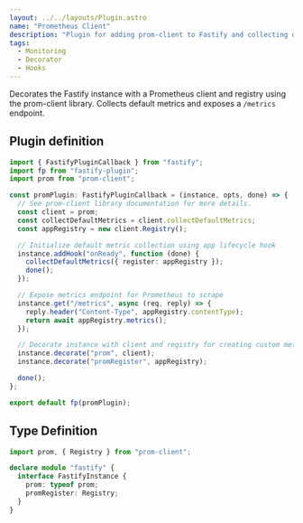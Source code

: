 ```yaml
---
layout: ../../layouts/Plugin.astro
name: "Prometheus Client"
description: "Plugin for adding prom-client to Fastify and collecting default metrics."
tags:
  - Monitoring
  - Decorator
  - Hooks
---
```


Decorates the Fastify instance with a Prometheus client and registry using the prom-client library. Collects default metrics and exposes a <code class="il">/metrics</code> endpoint.

## Plugin definition
```ts
import { FastifyPluginCallback } from "fastify";
import fp from "fastify-plugin";
import prom from "prom-client";

const promPlugin: FastifyPluginCallback = (instance, opts, done) => {
  // See prom-client library documentation for more details.
  const client = prom;
  const collectDefaultMetrics = client.collectDefaultMetrics;
  const appRegistry = new client.Registry();

  // Initialize default metric collection using app lifecycle hook
  instance.addHook("onReady", function (done) {
    collectDefaultMetrics({ register: appRegistry });
    done();
  });

  // Expose metrics endpoint for Prometheus to scrape
  instance.get("/metrics", async (req, reply) => {
    reply.header("Content-Type", appRegistry.contentType);
    return await appRegistry.metrics();
  });

  // Decorate instance with client and registry for creating custom metrics.
  instance.decorate("prom", client);
  instance.decorate("promRegister", appRegistry);

  done();
};

export default fp(promPlugin);
```

## Type Definition

```ts
import prom, { Registry } from "prom-client";

declare module "fastify" {
  interface FastifyInstance {
    prom: typeof prom;
    promRegister: Registry;
  }
}
```